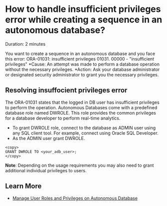 # How to handle insufficient privileges error while creating a sequence in an autonomous database?
Duration: 2 minutes

You want to create a sequence in an autonomous database and you face this error:
ORA-01031: insufficient privileges 01031. 00000 - "insufficient privileges" *Cause: An attempt was made to perform a database operation without the necessary privileges. *Action: Ask your database administrator or designated security administrator to grant you the necessary privileges.

## Resolving insuffocient privileges error

The ORA-01031 states that the logged in DB user has insufficient privileges to perform the operation. Autonomous Databases come with a predefined database role named DWROLE. This role provides the common privileges for a database developer to perform real-time analytics.

* To grant DWROLE role, connect to the database as ADMIN user using any SQL client tool. For example, connect using Oracle SQL Developer.
* As the ADMIN user grant DWROLE.

```
<copy>
GRANT DWROLE TO <your_adb_user>;
</copy>
```
**Note**: Depending on the usage requirements you may also need to grant additional individual privileges to users.

## Learn More

* [Manage User Roles and Privileges on Autonomous Database](https://docs.oracle.com/en/cloud/paas/autonomous-database/adbsa/manage-users-privileges.html#GUID-63669A4D-227E-4C0F-9794-1B2BC4106725)
